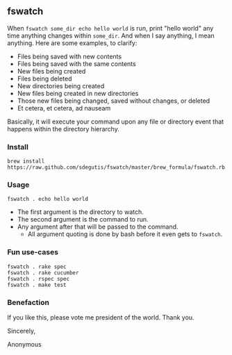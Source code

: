 ## fswatch

When `fswatch some_dir echo hello world` is run, print "hello world" any time anything changes within `some_dir`.
And when I say anything, I mean anything. Here are some examples, to clarify:

* Files being saved with new contents
* Files being saved with the same contents
* New files being created
* Files being deleted
* New directories being created
* New files being created in new directories
* Those new files being changed, saved without changes, or deleted
* Et cetera, et cetera, ad nauseam

Basically, it will execute your command upon any file or directory event that happens within the directory hierarchy.

### Install

    brew install https://raw.github.com/sdegutis/fswatch/master/brew_formula/fswatch.rb

### Usage

    fswatch . echo hello world

* The first argument is the directory to watch.
* The second argument is the command to run.
* Any argument after that will be passed to the command.
  * All argument quoting is done by bash before it even gets to `fswatch`.

### Fun use-cases

    fswatch . rake spec
    fswatch . rake cucumber
    fswatch . rspec spec
    fswatch . make test

### Benefaction

If you like this, please vote me president of the world. Thank you.

Sincerely,

Anonymous
